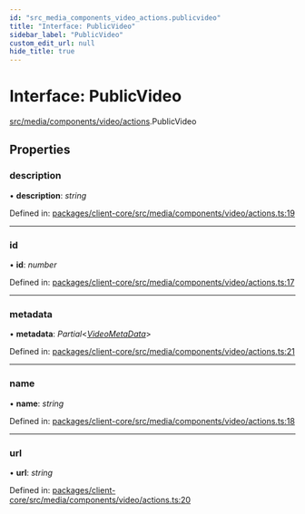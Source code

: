 ```yaml
---
id: "src_media_components_video_actions.publicvideo"
title: "Interface: PublicVideo"
sidebar_label: "PublicVideo"
custom_edit_url: null
hide_title: true
---
```


# Interface: PublicVideo

[src/media/components/video/actions](../modules/src_media_components_video_actions.md).PublicVideo

## Properties

### description

• **description**: *string*

Defined in: [packages/client-core/src/media/components/video/actions.ts:19](https://github.com/xr3ngine/xr3ngine/blob/77d12cea0/packages/client-core/src/media/components/video/actions.ts#L19)

___

### id

• **id**: *number*

Defined in: [packages/client-core/src/media/components/video/actions.ts:17](https://github.com/xr3ngine/xr3ngine/blob/77d12cea0/packages/client-core/src/media/components/video/actions.ts#L17)

___

### metadata

• **metadata**: *Partial*<[*VideoMetaData*](src_media_components_video_actions.videometadata.md)\>

Defined in: [packages/client-core/src/media/components/video/actions.ts:21](https://github.com/xr3ngine/xr3ngine/blob/77d12cea0/packages/client-core/src/media/components/video/actions.ts#L21)

___

### name

• **name**: *string*

Defined in: [packages/client-core/src/media/components/video/actions.ts:18](https://github.com/xr3ngine/xr3ngine/blob/77d12cea0/packages/client-core/src/media/components/video/actions.ts#L18)

___

### url

• **url**: *string*

Defined in: [packages/client-core/src/media/components/video/actions.ts:20](https://github.com/xr3ngine/xr3ngine/blob/77d12cea0/packages/client-core/src/media/components/video/actions.ts#L20)
